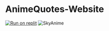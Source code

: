 # AnimeQuotes-Website
[![Run on replit](https://repl.it/badge/github/wilardzysenpai/AnimeQuotes-Website)](https://repl.it/github/wilardzysenpai/AnimeQuotes-Website)
![SkyAnime](https://img.shields.io/website?label=Made%20with&up_color=skyblue&up_message=SkyAnime&url=https%3A%2F%2Fanimequotes.tk%2Fsupport)
